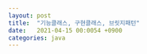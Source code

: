 ```yaml
---
layout: post
title:  "기능클래스, 구현클래스, 브릿지패턴"
date:   2021-04-15 00:0054 +0900
categories: java
---
```


